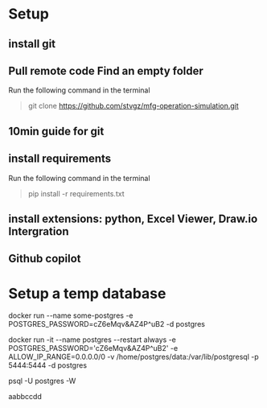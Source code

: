 # Setup

## install git


## Pull remote code Find an empty folder

Run the following command in the terminal
> git clone https://github.com/stvgz/mfg-operation-simulation.git

## 10min guide for git

## install requirements
Run the following command in the terminal
> pip install -r requirements.txt


## install extensions: python, Excel Viewer, Draw.io Intergration
## Github copilot 


# Setup a temp database

docker run --name some-postgres -e POSTGRES_PASSWORD=cZ6eMqv&AZ4P^uB2 -d postgres


docker run -it --name postgres --restart always -e POSTGRES_PASSWORD='cZ6eMqv&AZ4P^uB2' -e ALLOW_IP_RANGE=0.0.0.0/0 -v /home/postgres/data:/var/lib/postgresql -p 5444:5444 -d postgres


psql -U postgres -W

aabbccdd